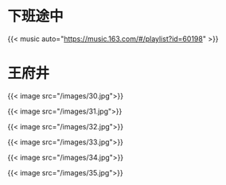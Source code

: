# 下班途中


{{< music auto="https://music.163.com/#/playlist?id=60198" >}}

# 王府井

{{< image src="/images/30.jpg">}}

{{< image src="/images/31.jpg">}}

{{< image src="/images/32.jpg">}}

{{< image src="/images/33.jpg">}}

{{< image src="/images/34.jpg">}}

{{< image src="/images/35.jpg">}}
